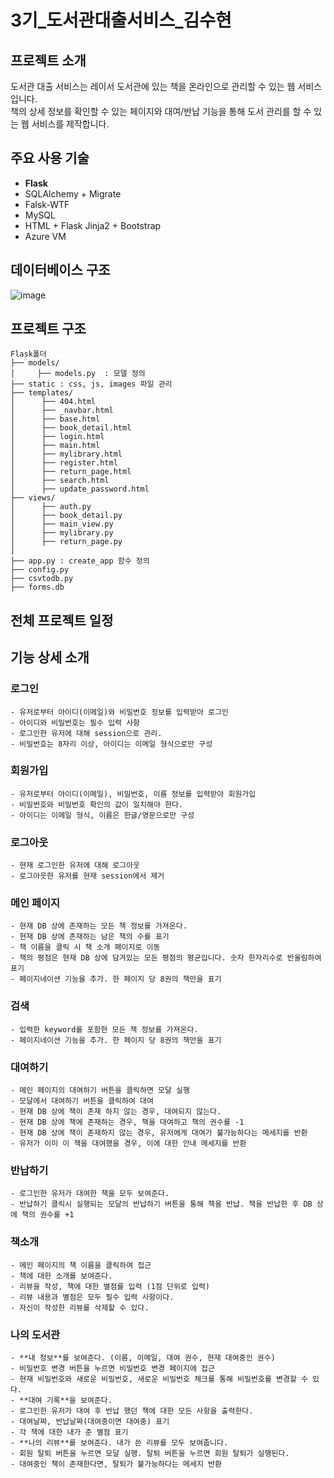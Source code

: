 # 3기_도서관대출서비스_김수현

## 프로젝트 소개 
도서관 대출 서비스는 레이서 도서관에 있는 책을 온라인으로 관리할 수 있는 웹 서비스입니다. <br>
책의 상세 정보를 확인할 수 있는 페이지와 대여/반납 기능을 통해 도서 관리를 할 수 있는 웹 서비스를 제작합니다.

## 주요 사용 기술
- **Flask**
- SQLAlchemy + Migrate
- Falsk-WTF
- MySQL
- HTML + Flask Jinja2 + Bootstrap
- Azure VM

## 데이터베이스 구조
![image](https://user-images.githubusercontent.com/70987343/143680459-3595f692-c3a2-4bcf-995f-703518a6ee60.png)


## 프로젝트 구조
```
Flask폴더
├── models/
│     ├── models.py  : 모델 정의   
├── static : css, js, images 파일 관리     
├── templates/
│      ├── 404.html      
│      ├── _navbar.html  
│      ├── base.html  
│      ├── book_detail.html  
│      ├── login.html  
│      ├── main.html  
│      ├── mylibrary.html 
│      ├── register.html  
│      ├── return_page.html  
│      ├── search.html            
│      ├── update_password.html                                                      
├── views/     
│      ├── auth.py
│      ├── book_detail.py      
│      ├── main_view.py      
│      ├── mylibrary.py
│      ├── return_page.py                       
│
├── app.py : create_app 함수 정의                                           
├── config.py
├── csvtodb.py
├── forms.db
```
## 전체 프로젝트 일정

## 기능 상세 소개
### 로그인
    - 유저로부터 아이디(이메일)와 비밀번호 정보를 입력받아 로그인
    - 아이디와 비밀번호는 필수 입력 사항
    - 로그인한 유저에 대해 session으로 관리.
    - 비밀번호는 8자리 이상, 아이디는 이메일 형식으로만 구성
### 회원가입
    - 유저로부터 아이디(이메일), 비밀번호, 이름 정보를 입력받아 회원가입
    - 비밀번호와 비밀번호 확인의 값이 일치해야 한다.
    - 아이디는 이메일 형식, 이름은 한글/영문으로만 구성
### 로그아웃
    - 현재 로그인한 유저에 대해 로그아웃
    - 로그아웃한 유저를 현재 session에서 제거


### 메인 페이지
    - 현재 DB 상에 존재하는 모든 책 정보를 가져온다.
    - 현재 DB 상에 존재하는 남은 책의 수를 표기
    - 책 이름을 클릭 시 책 소개 페이지로 이동
    - 책의 평점은 현재 DB 상에 담겨있는 모든 평점의 평균입니다. 숫자 한자리수로 반올림하여 표기
    - 페이지네이션 기능을 추가. 한 페이지 당 8권의 책만을 표기
### 검색
    - 입력한 keyword를 포함한 모든 책 정보를 가져온다.
    - 페이지네이션 기능을 추가. 한 페이지 당 8권의 책만을 표기
### 대여하기
    - 메인 페이지의 대여하기 버튼을 클릭하면 모달 실행
    - 모달에서 대여하기 버튼을 클릭하여 대여
    - 현재 DB 상에 책이 존재 하지 않는 경우, 대여되지 않는다.
    - 현재 DB 상에 책에 존재하는 경우, 책을 대여하고 책의 권수를 -1
    - 현재 DB 상에 책이 존재하지 않는 경우, 유저에게 대여가 불가능하다는 메세지를 반환
    - 유저가 이미 이 책을 대여했을 경우, 이에 대한 안내 메세지를 반환
### 반납하기
    - 로그인한 유저가 대여한 책을 모두 보여준다.
    - 반납하기 클릭시 실행되는 모달의 반납하기 버튼을 통해 책을 반납. 책을 반납한 후 DB 상에 책의 권수를 +1
### 책소개
    - 메인 페이지의 책 이름을 클릭하여 접근
    - 책에 대한 소개를 보여준다.
    - 리뷰을 작성, 책에 대한 별점를 입력 (1점 단위로 입력)
    - 리뷰 내용과 별점은 모두 필수 입력 사항이다.
    - 자신이 작성한 리뷰를 삭제할 수 있다.
### 나의 도서관
    - **내 정보**를 보여준다. (이름, 이메일, 대여 권수, 현재 대여중인 권수)
    - 비밀번호 변경 버튼을 누르면 비밀번호 변경 페이지에 접근
    - 현재 비밀번호와 새로운 비밀번호, 새로운 비밀번호 체크를 통해 비밀번호를 변경할 수 있다.
    - **대여 기록**을 보여준다.
    - 로그인한 유저가 대여 후 반납 했던 책에 대한 모든 사항을 출력한다.
    - 대여날짜, 반납날짜(대여중이면 대여중) 표기
    - 각 책에 대한 내가 준 별점 표기
    - **나의 리뷰**를 보여준다. 내가 쓴 리뷰를 모두 보여줍니다.
    - 회원 탈퇴 버튼을 누르면 모달 실행. 탈퇴 버튼을 누르면 회원 탈퇴가 실행된다.
    - 대여중인 책이 존재한다면, 탈퇴가 불가능하다는 메세지 반환
